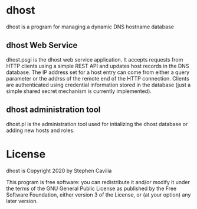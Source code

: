 # dhost
dhost is a program for managing a dynamic DNS hostname database

## dhost Web Service
dhost.psgi is the dhost web service application. It accepts requests from HTTP clients using a simple REST API
and updates host records in the DNS database. The IP address set for a host entry can come from either a query parameter
or the addrss of the remote end of the HTTP connection. Clients are authenticated using credential information stored
in the database (just a simple shared secret mechanism is currently implemented).

## dhost administration tool
dhost.pl is the administration tool used for intializing the dhost database or adding new hosts and roles.

# License
dhost is Copyright 2020 by Stephen Cavilia

This program is free software: you can redistribute it and/or modify
it under the terms of the GNU General Public License as published by
the Free Software Foundation, either version 3 of the License, or
(at your option) any later version.
